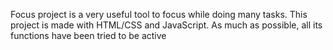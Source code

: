 Focus project is a very useful tool to focus while doing many tasks. This project is made with HTML/CSS and JavaScript. As much as possible, all its functions have been tried to be active
